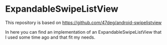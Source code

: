 # ExpandableSwipeListView
This repository is based on https://github.com/47deg/android-swipelistview


In here you can find an implementation of an ExpandableSwipeListView that I used some time ago and that fit my needs.